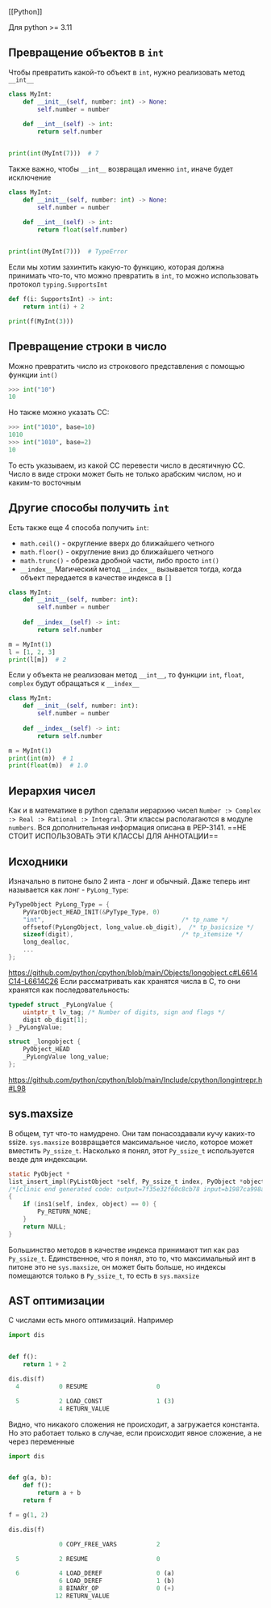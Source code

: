 [[Python]]

Для python >= 3.11

## Превращение объектов в `int`
Чтобы превратить какой-то объект в `int`, нужно реализовать метод `__int__`
```python
class MyInt:
    def __init__(self, number: int) -> None:
        self.number = number
    
    def __int__(self) -> int:
        return self.number


print(int(MyInt(7)))  # 7
```
Также важно, чтобы `__int__` возвращал именно `int`, иначе будет исключение
```python
class MyInt:
    def __init__(self, number: int) -> None:
        self.number = number
    
    def __int__(self) -> int:
        return float(self.number)


print(int(MyInt(7)))  # TypeError
```
Если мы хотим захинтить какую-то функцию, которая должна принимать что-то, что можно превратить в `int`, то можно использовать протокол `typing.SupportsInt`
```python
def f(i: SupportsInt) -> int:
    return int(i) + 2

print(f(MyInt(3)))
```
## Превращение строки в число
Можно превратить число из строкового представления с помощью функции `int()`
```python
>>> int("10")
10
```
Но также можно указать СС:
```python
>>> int("1010", base=10)
1010
>>> int("1010", base=2)
10
```
То есть указываем, из какой СС перевести число в десятичную СС.
Число в виде строки может быть не только арабским числом, но и каким-то восточным
## Другие способы получить `int`
Есть также еще 4 способа получить `int`:
- `math.ceil()` - округление вверх до ближайшего четного
- `math.floor()` - округление вниз до ближайшего четного
- `math.trunc()` - обрезка дробной части, либо просто `int()`
- `__index__` 
Магический метод `__index__` вызывается тогда, когда объект передается в качестве индекса в `[]`
```python
class MyInt:
    def __init__(self, number: int):
        self.number = number
    
    def __index__(self) -> int:
        return self.number

m = MyInt(1)
l = [1, 2, 3]
print(l[m])  # 2
```
Если у объекта не реализован метод `__int__`, то функции `int`, `float`, `complex` будут обращаться к `__index__`
```python
class MyInt:
    def __init__(self, number: int):
        self.number = number
    
    def __index__(self) -> int:
        return self.number

m = MyInt(1)
print(int(m))  # 1
print(float(m))  # 1.0
```
## Иерархия чисел
Как и в математике в python сделали иерархию чисел `Number :> Complex :> Real :> Rational :> Integral`. Эти классы располагаются в модуле `numbers`. Вся дополнительная информация описана в PEP-3141.
==НЕ СТОИТ ИСПОЛЬЗОВАТЬ ЭТИ КЛАССЫ ДЛЯ АННОТАЦИИ==
## Исходники
Изначально в питоне было 2 инта - лонг и обычный. Даже теперь инт называется как лонг - `PyLong_Type`:
```c
PyTypeObject PyLong_Type = {
    PyVarObject_HEAD_INIT(&PyType_Type, 0)
    "int",                                      /* tp_name */
    offsetof(PyLongObject, long_value.ob_digit),  /* tp_basicsize */
    sizeof(digit),                              /* tp_itemsize */
    long_dealloc,
    ...
};             
```
https://github.com/python/cpython/blob/main/Objects/longobject.c#L6614C14-L6614C26
Если рассматривать как хранятся числа в C, то они хранятся как последовательность:
```c
typedef struct _PyLongValue {
    uintptr_t lv_tag; /* Number of digits, sign and flags */
    digit ob_digit[1];
} _PyLongValue;

struct _longobject {
    PyObject_HEAD
    _PyLongValue long_value;
};
```
https://github.com/python/cpython/blob/main/Include/cpython/longintrepr.h#L98
## sys.maxsize
В общем, тут что-то намудрено. Они там понасоздавали кучу каких-то ssize. `sys.maxsize` возвращается максимальное число, которое может вместить `Py_ssize_t`. 
Насколько я понял, этот `Py_ssize_t` используется везде для индексации.
```c
static PyObject *
list_insert_impl(PyListObject *self, Py_ssize_t index, PyObject *object)
/*[clinic end generated code: output=7f35e32f60c8cb78 input=b1987ca998a4ae2d]*/
{
    if (ins1(self, index, object) == 0) {
        Py_RETURN_NONE;
    }
    return NULL;
}
```
Большинство методов в качестве индекса принимают тип как раз `Py_ssize_t`.
Единственное, что я понял, это то, что максимальный инт в питоне это не `sys.maxsize`, он может быть больше, но индексы помещаются только в `Py_ssize_t`, то есть в `sys.maxsize`
## AST оптимизации
С числами есть много оптимизаций. Например
```python
import dis


def f():
    return 1 + 2

dis.dis(f)
  4           0 RESUME                   0

  5           2 LOAD_CONST               1 (3)
              4 RETURN_VALUE
```
Видно, что никакого сложения не происходит, а загружается константа. Но это работает только в случае, если происходит явное сложение, а не через переменные
```python
import dis


def g(a, b):
    def f():
        return a + b
    return f

f = g(1, 2)

dis.dis(f)

              0 COPY_FREE_VARS           2

  5           2 RESUME                   0

  6           4 LOAD_DEREF               0 (a)
              6 LOAD_DEREF               1 (b)
              8 BINARY_OP                0 (+)
             12 RETURN_VALUE
```

